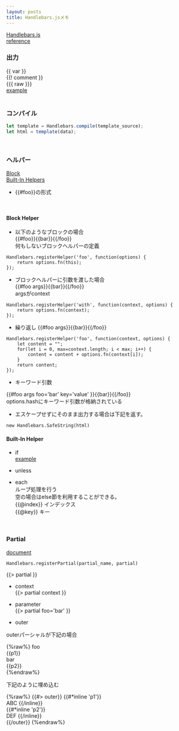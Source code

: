 ```yaml
---
layout: posts
title: Handlebars.jsメモ
---
```

[Handlebars.js](http://handlebarsjs.com/)  
[reference](http://handlebarsjs.com/reference.html)  

### 出力
\{\{ var \}\}  
\{\{! comment \}\}  
\{\{\{ raw \}\}\}  
[example](http://jsdo.it/38elements/handlebarsjs-1)  
<br>

### コンパイル

```javascript
let template = Handlebars.compile(template_source);
let html = template(data);
```
<br>

### ヘルパー

[Block](http://handlebarsjs.com/block_helpers.html)  
[Built-In Helpers](http://handlebarsjs.com/builtin_helpers.html)  

* \{\{#foo\}\}の形式  
<br>

#### Block Helper  
* 以下のようなブロックの場合  
\{\{#foo\}\}\{\{bar\}\}\{\{/foo\}\}  
何もしないブロックヘルパーの定義  

```
Handlebars.registerHelper('foo', function(options) {
    return options.fn(this);
});
```

* ブロックヘルパーに引数を渡した場合  
\{\{#foo args\}\}\{\{bar\}\}\{\{/foo\}\}  
argsがcontext  

```
Handlebars.registerHelper('with', function(context, options) {
    return options.fn(context);
});
```

* 繰り返し
\{\{#foo args\}\}\{\{bar\}\}\{\{/foo\}\} 

```
Handlebars.registerHelper('foo', function(context, options) {
    let content = "";
    for(let i = 0, max=context.length; i < max; i++) {
        content = content + options.fn(context[i]);
    }
    return content;
});
```

* キーワード引数

\{\{#foo args foo='bar' key='value' \}\}\{\{bar\}\}\{\{/foo\}\}   
options.hashにキーワード引数が格納されている  


* エスケープせずにそのまま出力する場合は下記を返す。

```
new Handlebars.SafeString(html)
```

#### Built-In Helper

* if   
[example](http://jsdo.it/38elements/handlebarsjs-if)  

* unless  

* each  
ループ処理を行う   
空の場合はelse節を利用することができる。  
\{\{@index\}\} インデックス  
\{\{@key\}\} キー    
<br>

### Partial

[document](http://handlebarsjs.com/partials.html)  

```
Handlebars.registerPartial(partial_name, partial)
```

\{\{> partial \}\}  

* context  
\{\{> partial context \}\}  

* parameter    
\{\{> partial foo='bar' \}\}  

* outer

outerパーシャルが下記の場合

{%raw%}
foo  
{{p1}}  
bar  
{{p2}}  
{%endraw%}

下記のように埋め込む   

{%raw%}
{{#> outer}}
    {{#*inline 'p1'}}   
        ABC
    {{/inline}}  
    {{#*inline 'p2'}}   
        DEF
    {{/inline}}  
{{/outer}}
{%endraw%}

<br>
